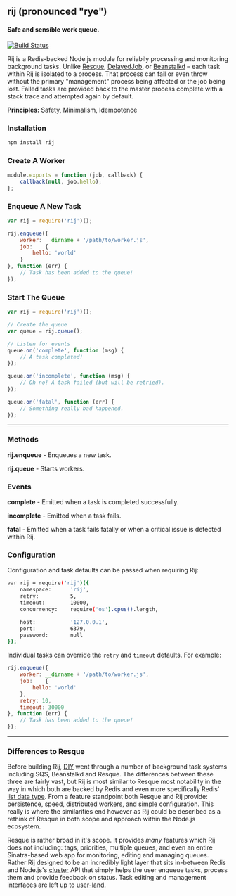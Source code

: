 ## rij (pronounced "rye")
#### Safe and sensible work queue.

[![Build Status](https://travis-ci.org/thisandagain/rij.png)](https://travis-ci.org/thisandagain/rij)

Rij is a Redis-backed Node.js module for reliabily processing and monitoring background tasks. Unlike [Resque](https://github.com/resque/resque), [DelayedJob](https://github.com/tobi/delayed_job), or [Beanstalkd](http://kr.github.io/beanstalkd/) – each task within Rij is isolated to a process. That process can fail or even throw without the primary "management" process being affected or the job being lost. Failed tasks are provided back to the master process complete with a stack trace and attempted again by default.

**Principles:** Safety, Minimalism, Idempotence

### Installation
```bash
npm install rij
```

### Create A Worker
```javascript
module.exports = function (job, callback) {
    callback(null, job.hello);
};
```

### Enqueue A New Task
```javascript
var rij = require('rij')();

rij.enqueue({
    worker: __dirname + '/path/to/worker.js',
    job:    {
        hello: 'world'
    }
}, function (err) {
    // Task has been added to the queue!
});
```

### Start The Queue
```javascript
var rij = require('rij')();

// Create the queue
var queue = rij.queue();

// Listen for events
queue.on('complete', function (msg) {
    // A task completed!
});

queue.on('incomplete', function (msg) {
    // Oh no! A task failed (but will be retried).
});

queue.on('fatal', function (err) {
    // Something really bad happened.
});
```

---

### Methods
**rij.enqueue** - Enqueues a new task.

**rij.queue** - Starts workers.


### Events
**complete** - Emitted when a task is completed successfully.

**incomplete** - Emitted when a task fails.

**fatal** - Emitted when a task fails fatally or when a critical issue is detected within Rij.


### Configuration
Configuration and task defaults can be passed when requiring Rij:
```bash
var rij = require('rij')({
    namespace:      'rij',
    retry:          5,
    timeout:        10000,
    concurrency:    require('os').cpus().length,

    host:           '127.0.0.1',
    port:           6379,
    password:       null
});
```

Individual tasks can override the `retry` and `timeout` defaults. For example:
```javascript
rij.enqueue({
    worker: __dirname + '/path/to/worker.js',
    job:    {
        hello: 'world'
    },
    retry: 10,
    timeout: 30000
}, function (err) {
    // Task has been added to the queue!
});
```

---

### Differences to Resque
Before building Rij, [DIY](https://diy.org) went through a number of background task systems including SQS, Beanstalkd and Resque. The differences between these three are fairly vast, but Rij is most similar to Resque most notability in the way in which both are backed by Redis and even more specifically Redis' [list data type](http://redis.io/topics/data-types). From a feature standpoint both Resque and Rij provide: persistence, speed, distributed workers, and simple configuration. This really is where the similarities end however as Rij could be described as a rethink of Resque in both scope and approach within the Node.js ecosystem.

Resque is rather broad in it's scope. It provides *many* features which Rij does not including: tags, priorities, multiple queues, and even an entire Sinatra-based web app for monitoring, editing and managing queues. Rather Rij designed to be an incredibly light layer that sits in-between Redis and Node.js's [cluster](http://nodejs.org/api/cluster.html) API that simply helps the user enqueue tasks, process them and provide feedback on status. Task editing and management interfaces are left up to [user-land](https://npmjs.org).